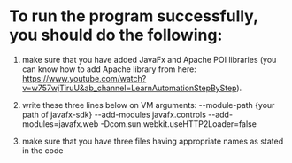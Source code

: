 # To run the program successfully, you should do the following:

1. make sure that you have added JavaFx and Apache POI libraries (you can know how to add Apache library from here: https://www.youtube.com/watch?v=w757wjTiruU&ab_channel=LearnAutomationStepByStep).

2. write these three lines below on VM arguments: --module-path {your path of javafx-sdk} --add-modules javafx.controls --add-modules=javafx.web -Dcom.sun.webkit.useHTTP2Loader=false

3. make sure that you have three files having appropriate names as stated in the code
